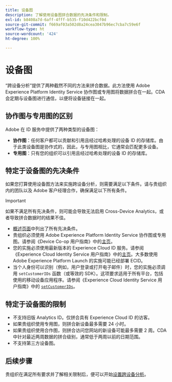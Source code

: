 ```yaml
---
title: 设备图
description: 了解使用设备图拼合数据的先决条件和限制。
exl-id: b8408a7d-6aff-4fff-b535-f10d422bcf0d
source-git-commit: f669af03a502d8a24cea3047b96ec7cba7c59e6f
workflow-type: ht
source-wordcount: '424'
ht-degree: 100%

---
```


# 设备图

“跨设备分析”提供了两种截然不同的方法来拼合数据。此方法使用 Adobe Experience Platform Identity Service 协作图或专用图将数据拼合在一起。CDA 会定期与设备图进行通信，以便将设备链接在一起。

## 协作图与专用图的区别

Adobe 在 ID 服务中提供了两种类型的设备图：

* **协作图**：任何客户都可以贡献和引用且经过哈希处理的设备 ID 的存储库。由于此类设备图是协作式的，因此，与专用图相比，它通常会匹配更多设备。
* **专用图**：只有您的组织可以引用且经过哈希处理的设备 ID 的存储库。

## 特定于设备图的先决条件

如果您打算使用设备图方法来实施跨设备分析，则需要满足以下条件。请与贵组织内的团队以及 Adobe 客户经理合作，确保满足以下所有条件。

>[!IMPORTANT]
>
>如果不满足所有先决条件，则可能会导致无法启用 Cross-Device Analytics，或者导致拼合数据时的结果不佳。

* [概述页面](overview.md)中列出了所有先决条件。
* 贵组织必须使用 Adobe Experience Platform Identity Service 协作图或专用图。请参阅《Device Co-op 用户指南》中的[主页](https://experienceleague.adobe.com/docs/device-co-op/using/home.html?lang=zh-Hans)。
* 您的实施必须使用最新版本的 Experience Cloud ID 服务。请参阅《Experience Cloud Identity Service 用户指南》中的[主页](https://experienceleague.adobe.com/docs/id-service/using/home.html?lang=zh-Hans)。大多数使用 Adobe Experience Platform Launch 的实施可能已经部署 ECID。
* 当个人身份可以识别（例如，用户登录或打开电子邮件）时，您的实施必须调用 `setCustomerIDs` 函数（或等效的 SDK）。这项要求适用于所有平台，包括使用的移动设备应用程序。请参阅《Experience Cloud Identity Service 用户指南》中的 [`setCustomerIDs`](https://experienceleague.adobe.com/docs/id-service/using/id-service-api/methods/setcustomerids.html?lang=zh-Hans)。

## 特定于设备图的限制

* 不支持旧版 Analytics ID。仅拼合具有 Experience Cloud ID 的访客。
* 如果贵组织使用专用图，则拼合新设备最多需要 24 小时。
* 如果贵组织使用合作图，则拼合访问您网站的新设备可能最多需要 2 周。CDA 中针对最近两周数据的拼合级别，通常低于两周以前的日期范围。
* 不支持第三方设备图。

## 后续步骤

贵组织在满足所有要求并了解相关限制后，便可以开始[设置跨设备分析](setup.md)。
